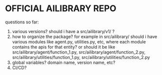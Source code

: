 # OFFICIAL AILIBRARY REPO

questions so far:
1) various versions? should i have a src/ailibrary/v1/ ?
2) how to organize the package? for example in src/ailibrary/ should i have various modules like agent.py, utilities.py, etc, where each module contains the apis for that entity? or should it be like src/ailibrary/agent/function\_1.py, src/ailibrary/agent/function\_2.py, src/ailibrary/utilities/function\_1.py, src/ailibrary/utilities/function\_2.py
3) global variables? domain name, version name, etc?
4) CI/CD?

